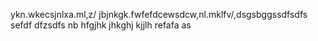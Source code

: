 ykn.wkecsjnlxa.ml,z/ jbjnkgk.fwfefdcewsdcw,nl.mklfv/,dsgsbggssdfsdfs
sefdf
dfzsdfs
nb
hfgjhk
jhkghj
kjjlh
refafa
as
